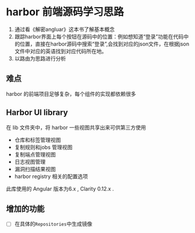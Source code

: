 # harbor 前端源码学习思路

1. 通过看《解密angluar》这本书了解基本概念
2. 跟踪harbor界面上每个按钮在源码中的位置：例如想知道“登录”功能在代码中的位置，直接在harbor源码中搜索“登录”,会找到对应的json文件，在根据json文件中对应的英语找到对应代码所在地。
3. 以路由为思路进行分析


## 难点

harbor 的前端项目足够复杂，每个组件的实现都依赖很多


## Harbor UI library
在 lib 文件夹中，将 harbor 一些视图共享出来可供第三方使用
- 仓库和标签管理视图
- 复制规则和jobs 管理视图
- 复制端点管理视图
- 日志视图管理
- 漏洞扫描结果视图
- harbor registry 相关的配置选项

此库使用的 Angular 版本为6.x , Clarity 0.12.x .

## 增加的功能
- [ ] 在具体的`Repositories`中生成镜像